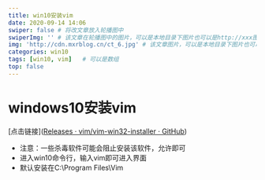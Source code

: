 ```yaml
---
title: win10安装vim
date: 2020-09-14 14:06
swiper: false # 将改文章放入轮播图中
swiperImg: '' # 该文章在轮播图中的图片，可以是本地目录下图片也可以是http://xxx图片
img: 'http://cdn.mxrblog.cn/ct_6.jpg' # 该文章图片，可以是本地目录下图片也可以是http://xxx图片
categories: win10
tags: [win10, vim]   # 可以是数组
top: false
---
```


# windows10安装vim

[点击链接]([Releases · vim/vim-win32-installer · GitHub](https://github.com/vim/vim-win32-installer/releases))

- 注意：一些杀毒软件可能会阻止安装该软件，允许即可
- 进入win10命令行，输入vim即可进入界面
- 默认安装在C:\Program Files\Vim

